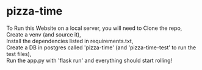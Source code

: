 # pizza-time



To Run this Website on a local server, you will need to 
Clone the repo,  
Create a venv (and source it),  
Install the dependencies listed in requirements.txt,  
Create a DB in postgres called 'pizza-time' (and 'pizza-time-test' to run the test files),  
Run the app.py with 'flask run' and everything should start rolling!
